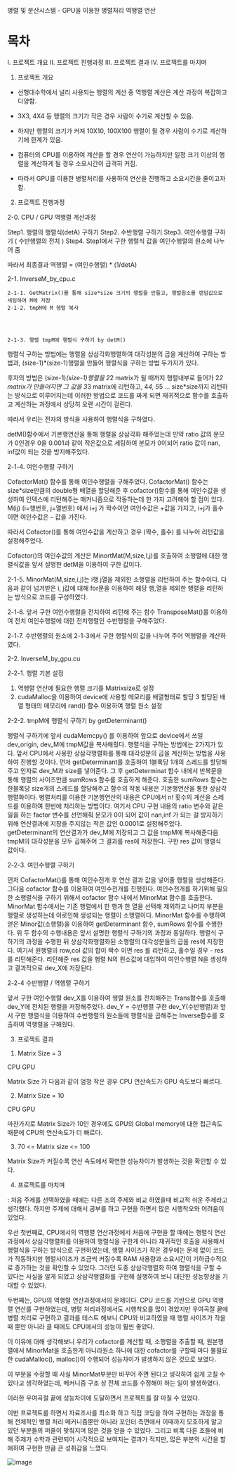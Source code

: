 병렬 및 분산시스템 - GPU을 이용한 병렬처리 역행렬 연산

# 목차

Ⅰ. 프로젝트 개요
Ⅱ. 프로젝트 진행과정
Ⅲ. 프로젝트 결과
Ⅳ. 프로젝트를 마치며



1.	프로젝트 개요


-	선형대수학에서 널리 사용되는 행렬의 계산 중 역행렬 계산은 계산 과정이 복잡하고 다양함.





-	3X3, 4X4 등 행렬의 크기가 작은 경우 사람이 수기로 계산할 수 있음.





-	하지만 행렬의 크기가 커져 10X10, 100X100 행렬이 될 경우 사람이 수기로 계산하기에 한계가 있음.





-	컴퓨터의 CPU를 이용하여 계산을 할 경우 연산이 가능하지만 일정 크기 이상의 행렬을 계산하게 될 경우 소요시간이 급격히 커짐.





-	따라서 GPU를 이용한 병렬처리를 사용하여 연산을 진행하고 소요시간을 줄이고자 함.













2.	프로젝트 진행과정

2-0.  CPU / GPU 역행렬 계산과정

Step1. 행렬의 행렬식(detA) 구하기
Step2. 수반행렬 구하기
Step3. 여인수행렬 구하기 ( 수반행렬의 전치 )
Step4. Step1에서 구한 행렬식 값을 여인수행렬의 원소에 나누어 줌

따라서 최종결과 역행렬 = (여인수행렬) * (1/detA)

2-1. InverseM_by_cpu.c

  
	
	2-1-1. GetMatrix()를 통해 size*size 크기의 행렬을 만들고, 행렬원소를 랜덤값으로 세팅하여 M에 저장 
	2-1-2. tmpM에 M 행렬 복사
	

	 
	
	2-1-3. 행렬 tmpM에 행렬식 구하기 by detM()

	
행렬식 구하는 방법에는 행렬을 상삼각화행렬하여 대각성분의 곱을 계산하여 구하는 방법과, (size-1)*(size-1)행렬을 만들어 행렬식을 구하는 방법 두가지가 있다.

후자의 방법은 (size-1)*(size-1)행렬을 2*2 matrix가 될 때까지 행렬내부로 들어가 2*2 matrix가 만들어지면 그 값을 3*3 matrix에 리턴하고, 4*4, 5*5 … size*size까지 리턴하는  방식으로 이루어지는데 이러한 방법으로 코드를 짜게 되면 재귀적으로 함수를 호출하고 계산하는 과정에서 상당히 오랜 시간이 걸린다.

따라서 우리는 전자의 방식을 사용하여 행렬식을 구하였다.

detM()함수에서 기본행연산을 통해 행렬을 상삼각화 해주었는데 만약 ratio 값의 분모가 0인경우 0을 0.001과 같이 작은값으로 세팅하여 분모가 0이되어 ratio 값이 nan, inf값이 되는 것을 방지해주었다.


 	 
	

2-1-4. 여인수행렬 구하기


CofactorMat() 함수를 통해 여인수행렬을 구해주었다. CofactorMat() 함수는 size*size만큼의 double형 배열을 할당해준 후 cofactor()함수를 통해 여인수값을 생성하여 인덱스에 리턴해주는 매커니즘으로 작동하는데 한 가지 고려해야 할 점이 있다. M(ij) (i=행번호, j=열번호) 에서 i+j 가 짝수이면 여인수값은 +값을 가지고, i+j가 홀수이면 여인수값은 – 값을 가진다.

따라서 Cofactor()를 통해 여인수값을 계산하고 경우 (짝수, 홀수) 를 나누어 리턴값을 설정해주었다.

Cofactor()의 여인수값의 계산은 MinortMat(M,size,I,j)를 호출하여 소행렬에 대한 행렬식값을 앞서 설명한 detM을 이용하여 구한 값이다.

 


2-1-5. MinorMat(M,size,i,j)는 i행 j열을 제외한 소행렬을 리턴하여 주는 함수이다. 다음과 같이 넘겨받은 i, j값에 대해 for문을 이용하여 해당 행,열을 제외한 행렬을 리턴하는 방식으로 코드를 구성하였다.


 

2-1-6. 앞서 구한 여인수행렬을 전치하여 리턴해 주는 함수 TransposeMat()를 이용하여 전치 여인수행렬에 대한 전치행렬인 수반행렬을 구해주었다.

2-1-7. 수반행렬의 원소에 2-1-3에서 구한 행렬식의 값을 나누어 주어 역행렬을 계산하였다.






































	
2-2. InverseM_by_gpu.cu
	
 

2-2-1. 행렬 기본 설정

1) 역행렬 연산에 필요한 행렬 크기를 Matrixsize로 설정
2)  cudaMalloc을 이용하여 device에 사용할 메모리를 배열형태로 할당
3  할당된 배열 형태의 메모리에 rand() 함수 이용하여 행렬 원소 설정

 
2-2-2. tmpM에 행렬식 구하기 by getDeterminant()

행렬식 구하기에 앞서 cudaMemcpy() 를 이용하여 앞으로 device에서 쓰일 dev_origin, dev_M에 tmpM값을 복사해줬다.
행렬식을 구하는 방법에는 2가지가 있다. 앞서 CPU에서 사용한 상삼각행렬화를 통해 대각성분의 곱을 계산하는 방법을 사용하여 진행할 것이다.
먼저 getDeterminant를 호출하여 1블록당 1개의 스레드를 할당해주고 인자로 dev_M과 size를 넣어준다.
그 후 getDeterminat 함수 내에서 반복문을 통해 행렬의 사이즈만큼 sumRows 함수를 호출하게 해준다.
호출한 sumRows 함수는 한블록당 size개의 스레드를 할당해주고 함수의 작동 내용은 기본행연산을 통한 상삼각행렬화이다.
병렬처리를 이용한 기본행연산의 내용은 CPU에서 n! 횟수의 계산을 스레드를 이용하여 한번에 처리하는 방법이다.
여기서 CPU 구현 내용의 ratio 변수와 같은 일을 하는 factor 변수를 선언해줘 분모가 0이 되어 값이 nan,inf 가 되는 걸 방지하기 위해 연산결과에 지장을 주지않는 작은 값인 0.0001로 설정해주었다.
getDeterminant의 연산결과가 dev_M에 저장되고 그 값을 tmpM에 복사해준다음 tmpM의 대각성분을 모두 곱해주어 그 결과를 res에 저장한다. 구한 res 값이 행렬식 값이다.
 
 

2-2-3. 여인수행렬 구하기

먼저 CofactorMat()를 통해 여인수전개 후 연산 결과 값을 넣어줄 행렬을 생성해준다.
그다음 cofactor 함수를 이용하여 여인수전개를 진행한다. 여인수전개를 하기위해 필요한 소행렬식을 구하기 위해서
cofactor 함수 내에서 MinorMat 함수를 호출한다.
MinorMat 함수에서는 기존 행렬에서 한 행과 한 열을 선택해 제외하고 나머지 부분을 행렬로 생성하는데 이로인해 생성되는 행렬이 소행렬이다.
MinorMat 함수를 수행하여 얻은 Minor값(소행렬)을 이용하여 getDeterminant 함수, sumRows 함수를 수행한다.
위 두 함수의 수행내용은 앞서 설명한 행렬식 구하기의 과정과 동일하다.
행렬식 구하기의 과정을 수행한 뒤 상삼각화행렬화된 소행렬의 대각성분들의 곱을 res에 저장한다.
여기서 원행렬의 row,col 값의 합이 짝수 이면 res 를 리턴하고, 홀수일 경우 - res를 리턴해준다.
리턴해준 res 값을 행렬 N의 원소값에 대입하여 여인수행렬 N을 생성하고 결과적으로 dev_X에 저장된다.










 
2-2-4 수반행렬 / 역행렬 구하기

앞서 구한 여인수행렬 dev_X를 이용하여 행렬 원소를 전치해주는 Trans함수를 호출해 dev_Y에  전치된 행렬을 저장해주었다.
dev_Y = 수반행렬
구한 dev_Y(수반행렬)과 앞서 구한 행렬식을 이용하여 수반행렬의 원소들에 행렬식을 곱해주는 Inverse함수를 호출하여 역행렬을 구해줬다.





























3. 프로젝트 결과

1)	Matrix Size = 3		

CPU	GPU
 	 

Matrix Size 가 다음과 같이 엄청 작은 경우 CPU 연산속도가 GPU 속도보다 빠르다.






2)	Matrix Size = 10


CPU	GPU
 	 
마찬가지로 Matrix Size가 10인 경우에도 GPU의 Global memory에 대한 접근속도 때문에 CPU의 연산속도가 더 빠르다.




3)	70 <= Matrix size <= 100


Matrix Size가 커질수록 연산 속도에서 확연한 성능차이가 발생하는 것을 확인할 수 있다.



4.	프로젝트를 마치며

 
: 처음 주제를 선택하였을 때에는 다른 조의 주제와 비교 하였을때 비교적 쉬운 주제라고 생각했다. 하지만 주제에 대해서 공부를 하고 구현을 하면서 많은 시행착오와 어려움이 있었다. 

우선 첫번째로, CPU에서의 역행렬 연산과정에서 처음에 구현을 할 때에는 행렬식 연산과정에서 상삼각행렬화를 이용하여 행렬식을 구한게 아니라 재귀적인 호출을 사용해서 행렬식을 구하는 방식으로 구현하였는데, 행렬 사이즈가 작은 경우에는 문제 없이 코드가 작동하지만 행렬사이즈가 조금씩 커질수록 RAM 사용량과 소요시간이 기하급수적으로 증가하는 것을 확인할 수 있었다. 그러던 도중 상삼각행렬화 하여 행렬식을 구할 수 있다는 사실을 알게 되었고 상삼각행렬화를 구현해 실행하여 보니 대단한 성능향상을 기대할 수 있었다.

두번째는,  GPU의 역행렬 연산과정에서의 문제이다.  CPU 코드를 기반으로 GPU 역행렬 연산를 구현하였는데, 병렬 처리과정에서도 시행착오를 많이 겪었지만 우여곡절 끝에 병렬 처리로 구현하고 결과를 테스트 해보니 CPU와 비교하였을 때 행렬 사이즈가 작을 때 뿐만 아니라 클 때에도 CPU에서의 성능이 훨씬 좋았다.

이 이유에 대해 생각해보니 우리가 cofactor를 계산할 때, 소행렬을 추출할 때, 원본행렬에서 MinorMat을 호출한게 아니라원소 하나에 대한 cofactor를 구할때 마다 불필요한 cudaMalloc(), malloc()이 수행되어 성능차이가 발생하지 않은 것으로 보였다.

이 부분을 수정할 때 사실 MinorMat부분만 바꾸어 주면 된다고 생각하여 쉽게 고칠 수 있다고 생각하였는데, 메커니즘 구조 상 전체 코드를 수정해야 하는 일이 발생하였다. 

이러한 우여곡절 끝에 성능차이에 도달하면서 프로젝트를 잘 마칠 수 있었다.

이번 프로젝트를 하면서 자료조사를 최소화 하고 직접 코딩을 하여 구현하는 과정을 통해 전체적인 병렬 처리 메커니즘뿐만 아니라 포인터 측면에서 이때까지 모호하게 알고 있던 부분들의 퍼즐이 맞춰지며 많은 것을 얻을 수 있었다.
그리고 비록 다른 조들에 비해 주제가 수학과 관련되어 시각적으로 보여지는 결과가 적지만, 많은 부분의 시간을 할애하여 구현한 만큼 큰 성취감을 느꼈다.

![image](https://user-images.githubusercontent.com/86222503/213384103-7954a5e5-191f-44f7-b8d8-6656102eb2a2.png)
